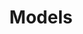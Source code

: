 ---
title: Models
crosslinks:
- FamousFaces
- GalinaDubenenko
- sandrakubicka
- youtubefactsbot
- livven
- sexygirls
- QVCTitties
- StephanieCorneliussen
- fitgirls
- BeautyQueens
- SamanthaGradoville
- Serendipity
- SamanthaHoopes
- AlexCurry
- katerinarozmajzl
- TalkShowGirls
- blueeyedgirls
- cutekorean
- SaharaRay
- mavrinmodels
---